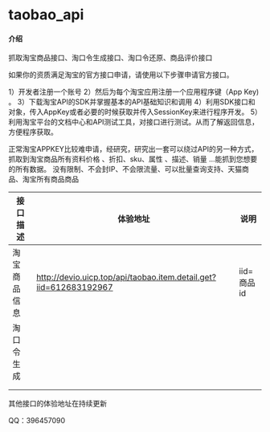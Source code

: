 # taobao_api

#### 介绍

抓取淘宝商品接口、淘口令生成接口、淘口令还原、商品评价接口


如果你的资质满足淘宝的官方接口申请，请使用以下步骤申请官方接口。

1）开发者注册一个账号
2）然后为每个淘宝应用注册一个应用程序键（App Key) 。
3）下载淘宝API的SDK并掌握基本的API基础知识和调用
4）利用SDK接口和对象，传入AppKey或者必要的时候获取并传入SessionKey来进行程序开发。
5）利用淘宝平台的文档中心和API测试工具，对接口进行测试。从而了解返回信息，方便程序获取。


正常淘宝APPKEY比较难申请，经研究，研究出一套可以绕过API的另一种方式，抓取到淘宝商品所有资料价格 、折扣、sku、属性 、描述、销量 …能抓到您想要的所有数据。
没有限制、不会封IP、不会限流量、可以批量查询支持、天猫商品、淘宝所有商品商品


| 接口描述     | 体验地址                                                          | 说明       |
| ------------ | ----------------------------------------------------------------- | ---------- |
| 淘宝商品信息 | http://devio.uicp.top/api/taobao.item.detail.get?iid=612683192967 | iid=商品id |
| 淘口令生成   |                                                                   |            |
|              |                                                                   |            |
|              |                                                                   |            |


其他接口的体验地址在持续更新

QQ：396457090
